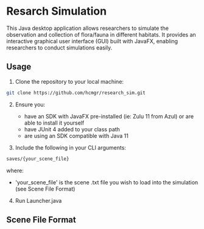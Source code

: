 # Resarch Simulation 

This Java desktop application allows researchers to simulate the observation and collection of flora/fauna in different habitats. It provides an interactive graphical user interface (GUI) built with JavaFX, enabling researchers to conduct simulations easily.

## Usage

1. Clone the repository to your local machine:

```bash
git clone https://github.com/hcmgr/research_sim.git
```

2. Ensure you:
    - have an SDK with JavaFX pre-installed (ie: Zulu 11 from Azul) or are able to install it yourself
    - have JUnit 4 added to your class path
    - are using an SDK compatible with Java 11

3. Include the following in your CLI arguments:

```bash 
saves/{your_scene_file}
```

where:
- 'your_scene_file' is the scene .txt file you wish to load into the simulation (see Scene File Format)

4. Run Launcher.java

## Scene File Format ##


